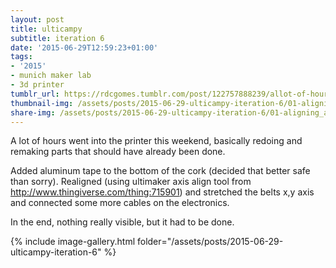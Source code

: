 ```yaml
---
layout: post
title: ulticampy
subtitle: iteration 6
date: '2015-06-29T12:59:23+01:00'
tags:
- '2015'
- munich maker lab
- 3d printer
tumblr_url: https://rdcgomes.tumblr.com/post/122757888239/allot-of-hours-inverted-on-the-printer-this
thumbnail-img: /assets/posts/2015-06-29-ulticampy-iteration-6/01-aligning_axis.jpg
share-img: /assets/posts/2015-06-29-ulticampy-iteration-6/01-aligning_axis.jpg
---
```


A lot of hours went into the printer this weekend, basically redoing and remaking parts that should have already been done. 

Added aluminum tape to the bottom of the cork (decided that better safe than sorry). 
Realigned (using ultimaker axis align tool from http://www.thingiverse.com/thing:715901) and stretched the belts x,y axis and connected some more cables on the electronics.

In the end, nothing really visible, but it had to be done.

{% include image-gallery.html folder="/assets/posts/2015-06-29-ulticampy-iteration-6" %}
